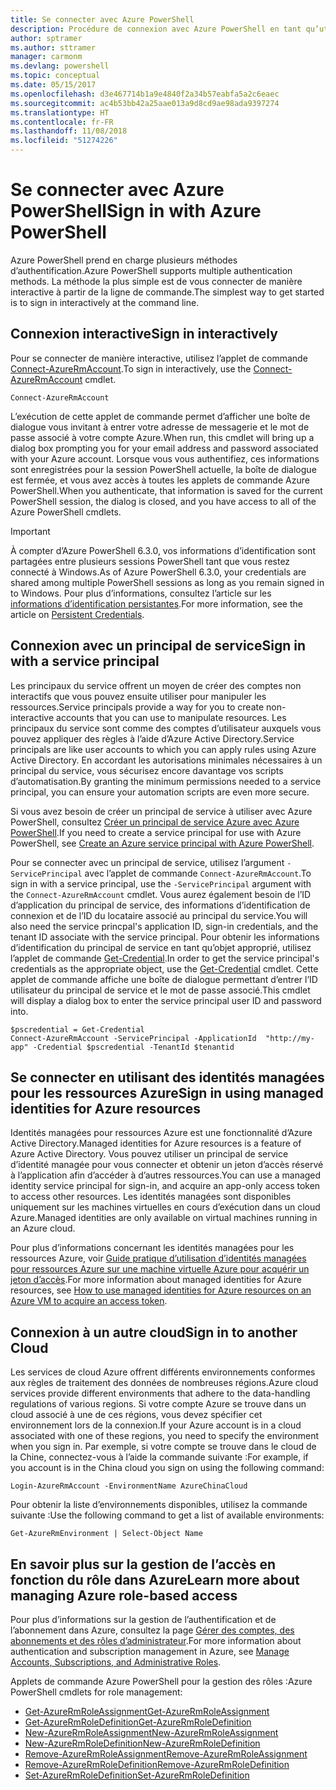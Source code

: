 ```yaml
---
title: Se connecter avec Azure PowerShell
description: Procédure de connexion avec Azure PowerShell en tant qu’utilisateur, en tant que principal de service, ou avec des identités managées pour les ressources Azure.
author: sptramer
ms.author: sttramer
manager: carmonm
ms.devlang: powershell
ms.topic: conceptual
ms.date: 05/15/2017
ms.openlocfilehash: d3e467714b1a9e4840f2a34b57eabfa5a2c6eaec
ms.sourcegitcommit: ac4b53bb42a25aae013a9d8cd9ae98ada9397274
ms.translationtype: HT
ms.contentlocale: fr-FR
ms.lasthandoff: 11/08/2018
ms.locfileid: "51274226"
---
```

# <a name="sign-in-with-azure-powershell"></a><span data-ttu-id="17519-103">Se connecter avec Azure PowerShell</span><span class="sxs-lookup"><span data-stu-id="17519-103">Sign in with Azure PowerShell</span></span>

<span data-ttu-id="17519-104">Azure PowerShell prend en charge plusieurs méthodes d’authentification.</span><span class="sxs-lookup"><span data-stu-id="17519-104">Azure PowerShell supports multiple authentication methods.</span></span> <span data-ttu-id="17519-105">La méthode la plus simple est de vous connecter de manière interactive à partir de la ligne de commande.</span><span class="sxs-lookup"><span data-stu-id="17519-105">The simplest way to get started is to sign in interactively at the command line.</span></span>

## <a name="sign-in-interactively"></a><span data-ttu-id="17519-106">Connexion interactive</span><span class="sxs-lookup"><span data-stu-id="17519-106">Sign in interactively</span></span>

<span data-ttu-id="17519-107">Pour se connecter de manière interactive, utilisez l’applet de commande [Connect-AzureRmAccount](/powershell/module/azurerm.profile/connect-azurermaccount).</span><span class="sxs-lookup"><span data-stu-id="17519-107">To sign in interactively, use the [Connect-AzureRmAccount](/powershell/module/azurerm.profile/connect-azurermaccount) cmdlet.</span></span>

```azurepowershell-interactive
Connect-AzureRmAccount
```

<span data-ttu-id="17519-108">L’exécution de cette applet de commande permet d’afficher une boîte de dialogue vous invitant à entrer votre adresse de messagerie et le mot de passe associé à votre compte Azure.</span><span class="sxs-lookup"><span data-stu-id="17519-108">When run, this cmdlet will bring up a dialog box prompting you for your email address and password associated with your Azure account.</span></span> <span data-ttu-id="17519-109">Lorsque vous vous authentifiez, ces informations sont enregistrées pour la session PowerShell actuelle, la boîte de dialogue est fermée, et vous avez accès à toutes les applets de commande Azure PowerShell.</span><span class="sxs-lookup"><span data-stu-id="17519-109">When you authenticate, that information is saved for the current PowerShell session, the dialog is closed, and you have access to all of the Azure PowerShell cmdlets.</span></span>

> [!IMPORTANT]
> <span data-ttu-id="17519-110">À compter d’Azure PowerShell 6.3.0, vos informations d’identification sont partagées entre plusieurs sessions PowerShell tant que vous restez connecté à Windows.</span><span class="sxs-lookup"><span data-stu-id="17519-110">As of Azure PowerShell 6.3.0, your credentials are shared among multiple PowerShell sessions as long as you remain signed in to Windows.</span></span> <span data-ttu-id="17519-111">Pour plus d’informations, consultez l’article sur les [informations d’identification persistantes](context-persistence.md).</span><span class="sxs-lookup"><span data-stu-id="17519-111">For more information, see the article on [Persistent Credentials](context-persistence.md).</span></span>

## <a name="sign-in-with-a-service-principal"></a><span data-ttu-id="17519-112">Connexion avec un principal de service</span><span class="sxs-lookup"><span data-stu-id="17519-112">Sign in with a service principal</span></span>

<span data-ttu-id="17519-113">Les principaux du service offrent un moyen de créer des comptes non interactifs que vous pouvez ensuite utiliser pour manipuler les ressources.</span><span class="sxs-lookup"><span data-stu-id="17519-113">Service principals provide a way for you to create non-interactive accounts that you can use to manipulate resources.</span></span> <span data-ttu-id="17519-114">Les principaux du service sont comme des comptes d’utilisateur auxquels vous pouvez appliquer des règles à l’aide d’Azure Active Directory.</span><span class="sxs-lookup"><span data-stu-id="17519-114">Service principals are like user accounts to which you can apply rules using Azure Active Directory.</span></span> <span data-ttu-id="17519-115">En accordant les autorisations minimales nécessaires à un principal du service, vous sécurisez encore davantage vos scripts d’automatisation.</span><span class="sxs-lookup"><span data-stu-id="17519-115">By granting the minimum permissions needed to a service principal, you can ensure your automation scripts are even more secure.</span></span>

<span data-ttu-id="17519-116">Si vous avez besoin de créer un principal de service à utiliser avec Azure PowerShell, consultez [Créer un principal de service Azure avec Azure PowerShell](create-azure-service-principal-azureps.md).</span><span class="sxs-lookup"><span data-stu-id="17519-116">If you need to create a service principal for use with Azure PowerShell, see [Create an Azure service principal with Azure PowerShell](create-azure-service-principal-azureps.md).</span></span>

<span data-ttu-id="17519-117">Pour se connecter avec un principal de service, utilisez l’argument `-ServicePrincipal` avec l’applet de commande `Connect-AzureRmAccount`.</span><span class="sxs-lookup"><span data-stu-id="17519-117">To sign in with a service principal, use the `-ServicePrincipal` argument with the `Connect-AzureRmAccount` cmdlet.</span></span> <span data-ttu-id="17519-118">Vous aurez également besoin de l’ID d’application du principal de service, des informations d’identification de connexion et de l’ID du locataire associé au principal du service.</span><span class="sxs-lookup"><span data-stu-id="17519-118">You will also need the service princpal's application ID, sign-in credentials, and the tenant ID associate with the service principal.</span></span> <span data-ttu-id="17519-119">Pour obtenir les informations d’identification du principal de service en tant qu’objet approprié, utilisez l’applet de commande [Get-Credential](/powershell/module/microsoft.powershell.security/get-credential).</span><span class="sxs-lookup"><span data-stu-id="17519-119">In order to get the service principal's credentials as the appropriate object, use the [Get-Credential](/powershell/module/microsoft.powershell.security/get-credential) cmdlet.</span></span> <span data-ttu-id="17519-120">Cette applet de commande affiche une boîte de dialogue permettant d’entrer l’ID utilisateur du principal de service et le mot de passe associé.</span><span class="sxs-lookup"><span data-stu-id="17519-120">This cmdlet will display a dialog box to enter the service principal user ID and password into.</span></span>

```azurepowershell-interactive
$pscredential = Get-Credential
Connect-AzureRmAccount -ServicePrincipal -ApplicationId  "http://my-app" -Credential $pscredential -TenantId $tenantid
```

## <a name="sign-in-using-managed-identities-for-azure-resources"></a><span data-ttu-id="17519-121">Se connecter en utilisant des identités managées pour les ressources Azure</span><span class="sxs-lookup"><span data-stu-id="17519-121">Sign in using managed identities for Azure resources</span></span>

<span data-ttu-id="17519-122">Identités managées pour ressources Azure est une fonctionnalité d’Azure Active Directory.</span><span class="sxs-lookup"><span data-stu-id="17519-122">Managed identities for Azure resources is a feature of Azure Active Directory.</span></span> <span data-ttu-id="17519-123">Vous pouvez utiliser un principal de service d’identité managée pour vous connecter et obtenir un jeton d’accès réservé à l’application afin d’accéder à d’autres ressources.</span><span class="sxs-lookup"><span data-stu-id="17519-123">You can use a managed identity service principal for sign-in, and acquire an app-only access token to access other resources.</span></span> <span data-ttu-id="17519-124">Les identités managées sont disponibles uniquement sur les machines virtuelles en cours d’exécution dans un cloud Azure.</span><span class="sxs-lookup"><span data-stu-id="17519-124">Managed identities are only available on virtual machines running in an Azure cloud.</span></span>

<span data-ttu-id="17519-125">Pour plus d’informations concernant les identités managées pour les ressources Azure, voir [Guide pratique d’utilisation d’identités managées pour ressources Azure sur une machine virtuelle Azure pour acquérir un jeton d’accès](/azure/active-directory/managed-identities-azure-resources/how-to-use-vm-token).</span><span class="sxs-lookup"><span data-stu-id="17519-125">For more information about managed identities for Azure resources, see [How to use managed identities for Azure resources on an Azure VM to acquire an access token](/azure/active-directory/managed-identities-azure-resources/how-to-use-vm-token).</span></span>

## <a name="sign-in-to-another-cloud"></a><span data-ttu-id="17519-126">Connexion à un autre cloud</span><span class="sxs-lookup"><span data-stu-id="17519-126">Sign in to another Cloud</span></span>

<span data-ttu-id="17519-127">Les services de cloud Azure offrent différents environnements conformes aux règles de traitement des données de nombreuses régions.</span><span class="sxs-lookup"><span data-stu-id="17519-127">Azure cloud services provide different environments that adhere to the data-handling regulations of various regions.</span></span> <span data-ttu-id="17519-128">Si votre compte Azure se trouve dans un cloud associé à une de ces régions, vous devez spécifier cet environnement lors de la connexion.</span><span class="sxs-lookup"><span data-stu-id="17519-128">If your Azure account is in a cloud associated with one of these regions, you need to specify the environment when you sign in.</span></span> <span data-ttu-id="17519-129">Par exemple, si votre compte se trouve dans le cloud de la Chine, connectez-vous à l’aide la commande suivante :</span><span class="sxs-lookup"><span data-stu-id="17519-129">For example, if you account is in the China cloud you sign on using the following command:</span></span>

```azurepowershell-interactive
Login-AzureRmAccount -EnvironmentName AzureChinaCloud
```

<span data-ttu-id="17519-130">Pour obtenir la liste d’environnements disponibles, utilisez la commande suivante :</span><span class="sxs-lookup"><span data-stu-id="17519-130">Use the following command to get a list of available environments:</span></span>

```azurepowershell-interactive
Get-AzureRmEnvironment | Select-Object Name
```

## <a name="learn-more-about-managing-azure-role-based-access"></a><span data-ttu-id="17519-131">En savoir plus sur la gestion de l’accès en fonction du rôle dans Azure</span><span class="sxs-lookup"><span data-stu-id="17519-131">Learn more about managing Azure role-based access</span></span>

<span data-ttu-id="17519-132">Pour plus d’informations sur la gestion de l’authentification et de l’abonnement dans Azure, consultez la page [Gérer des comptes, des abonnements et des rôles d’administrateur](/azure/active-directory/role-based-access-control-configure).</span><span class="sxs-lookup"><span data-stu-id="17519-132">For more information about authentication and subscription management in Azure, see [Manage Accounts, Subscriptions, and Administrative Roles](/azure/active-directory/role-based-access-control-configure).</span></span>

<span data-ttu-id="17519-133">Applets de commande Azure PowerShell pour la gestion des rôles :</span><span class="sxs-lookup"><span data-stu-id="17519-133">Azure PowerShell cmdlets for role management:</span></span>

* [<span data-ttu-id="17519-134">Get-AzureRmRoleAssignment</span><span class="sxs-lookup"><span data-stu-id="17519-134">Get-AzureRmRoleAssignment</span></span>](/powershell/module/AzureRM.Resources/Get-AzureRmRoleAssignment)
* [<span data-ttu-id="17519-135">Get-AzureRmRoleDefinition</span><span class="sxs-lookup"><span data-stu-id="17519-135">Get-AzureRmRoleDefinition</span></span>](/powershell/module/AzureRM.Resources/Get-AzureRmRoleDefinition)
* [<span data-ttu-id="17519-136">New-AzureRmRoleAssignment</span><span class="sxs-lookup"><span data-stu-id="17519-136">New-AzureRmRoleAssignment</span></span>](/powershell/module/AzureRM.Resources/New-AzureRmRoleAssignment)
* [<span data-ttu-id="17519-137">New-AzureRmRoleDefinition</span><span class="sxs-lookup"><span data-stu-id="17519-137">New-AzureRmRoleDefinition</span></span>](/powershell/module/AzureRM.Resources/New-AzureRmRoleDefinition)
* [<span data-ttu-id="17519-138">Remove-AzureRmRoleAssignment</span><span class="sxs-lookup"><span data-stu-id="17519-138">Remove-AzureRmRoleAssignment</span></span>](/powershell/module/AzureRM.Resources/Remove-AzureRmRoleAssignment)
* [<span data-ttu-id="17519-139">Remove-AzureRmRoleDefinition</span><span class="sxs-lookup"><span data-stu-id="17519-139">Remove-AzureRmRoleDefinition</span></span>](/powershell/module/AzureRM.Resources/Remove-AzureRmRoleDefinition)
* [<span data-ttu-id="17519-140">Set-AzureRmRoleDefinition</span><span class="sxs-lookup"><span data-stu-id="17519-140">Set-AzureRmRoleDefinition</span></span>](/powershell/moduel/AzureRM.Resources/Set-AzureRmRoleDefinition)
